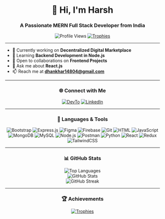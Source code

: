 <h1 align="center">👋 Hi, I'm Harsh</h1>
<h3 align="center">A Passionate MERN Full Stack Developer from India</h3>

<div align="center">
    <img src="https://komarev.com/ghpvc/?username=harshdhankhar10&label=Profile%20Views&color=blue&style=flat" alt="Profile Views"/>
    <a href="https://github.com/ryo-ma/github-profile-trophy"><img src="https://github-profile-trophy.vercel.app/?username=harshdhankhar10&theme=dracula&margin-w=10&margin-h=10&column=7" alt="Trophies"/></a>
</div>

---

- 🔭 Currently working on **Decentralized Digital Marketplace**
- 🌱 Learning **Backend Development in Node.js**
- 👯 Open to collaborations on **Frontend Projects**
- 💬 Ask me about **React.js**
- 📫 Reach me at **dhankhar14804@gmail.com**

---

<h3 align="center">🌐 Connect with Me</h3>
<p align="center">
    <a href="https://dev.to/codewithharsh" target="_blank"><img align="center" src="https://img.icons8.com/color/48/000000/dev.png" alt="DevTo"/></a>
    <a href="https://linkedin.com/in/harshdhankhar10" target="_blank"><img align="center" src="https://img.icons8.com/color/48/000000/linkedin.png" alt="LinkedIn"/></a>
</p>

---

<h3 align="center">🚀 Languages & Tools</h3>
<p align="center">
    <img src="https://img.icons8.com/color/48/000000/bootstrap.png" alt="Bootstrap"/>
    <img src="https://img.icons8.com/color/48/000000/express.png" alt="Express.js"/>
    <img src="https://img.icons8.com/color/48/000000/figma.png" alt="Figma"/>
    <img src="https://img.icons8.com/color/48/000000/firebase.png" alt="Firebase"/>
    <img src="https://img.icons8.com/color/48/000000/git.png" alt="Git"/>
    <img src="https://img.icons8.com/color/48/000000/html-5.png" alt="HTML"/>
    <img src="https://img.icons8.com/color/48/000000/javascript.png" alt="JavaScript"/>
    <img src="https://img.icons8.com/color/48/000000/mongodb.png" alt="MongoDB"/>
    <img src="https://img.icons8.com/color/48/000000/mysql-logo.png" alt="MySQL"/>
    <img src="https://img.icons8.com/color/48/000000/nodejs.png" alt="Node.js"/>
    <img src="https://cdn.worldvectorlogo.com/logos/postman.svg" alt="Postman"/>
    <img src="https://img.icons8.com/color/48/000000/python.png" alt="Python"/>
    <img src="https://img.icons8.com/color/48/000000/react-native.png" alt="React"/>
    <img src="https://img.icons8.com/color/48/000000/redux.png" alt="Redux"/>
    <img src="https://img.icons8.com/color/48/000000/tailwindcss.png" alt="TailwindCSS"/>
</p>

---

<h3 align="center">📊 GitHub Stats</h3>
<div align="center">
    <img src="https://github-readme-stats.vercel.app/api/top-langs/?username=harshdhankhar10&layout=compact&theme=tokyonight" alt="Top Languages" />
    <br/>
    <img src="https://github-readme-stats.vercel.app/api?username=harshdhankhar10&show_icons=true&theme=tokyonight" alt="GitHub Stats" />
    <br/>
    <img src="https://github-readme-streak-stats.herokuapp.com/?user=harshdhankhar10&theme=tokyonight" alt="GitHub Streak" />
</div>

---

<h3 align="center">🏆 Achievements</h3>
<div align="center">
    <a href="https://github.com/ryo-ma/github-profile-trophy">
        <img src="https://github-profile-trophy.vercel.app/?username=harshdhankhar10&theme=monokai&row=1&column=7" alt="Trophies"/>
    </a>
</div>

